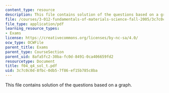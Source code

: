 ```yaml
---
content_type: resource
description: This file contains solution of the questions based on a graph.
file: /courses/3-012-fundamentals-of-materials-science-fall-2005/3c7c0c0d8fbc0db57f86ef15b785c8ba_f04_q4_sol_t.pdf
file_type: application/pdf
learning_resource_types:
- Exams
license: https://creativecommons.org/licenses/by-nc-sa/4.0/
ocw_type: OCWFile
parent_title: Exams
parent_type: CourseSection
parent_uid: 8afa5fc2-30ba-fc0d-8491-0ca406659fd2
resourcetype: Document
title: f04_q4_sol_t.pdf
uid: 3c7c0c0d-8fbc-0db5-7f86-ef15b785c8ba
---
```

This file contains solution of the questions based on a graph.